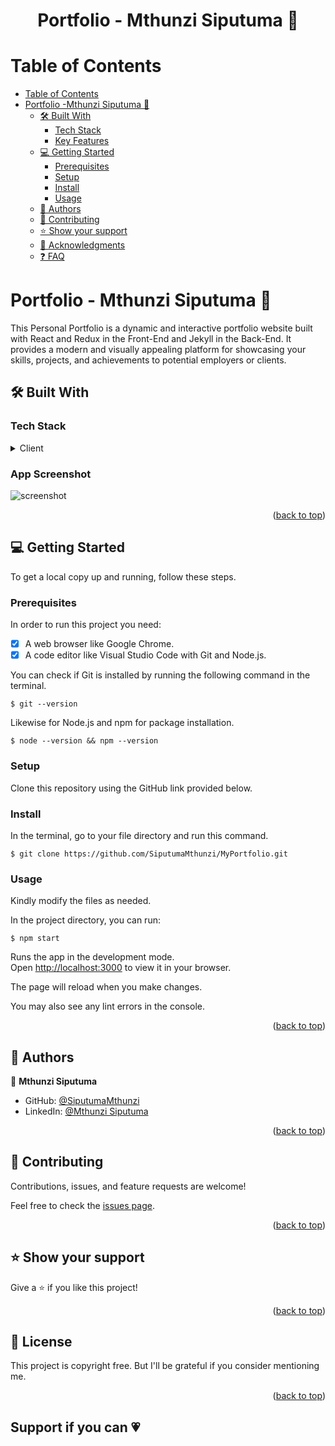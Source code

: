 <a name="readme-top"></a>

<h1 align='center'> Portfolio - Mthunzi Siputuma 🤘 </h1>


# Table of Contents

- [Table of Contents](#-table-of-contents)
- [ Portfolio -Mthunzi Siputuma 🤘](#-about-project-)
  - [🛠 Built With ](#-built-with-)
    - [Tech Stack ](#tech-stack-)
    - [Key Features ](#key-features-)
  - [💻 Getting Started ](#-getting-started-)
    - [Prerequisites](#prerequisites)
    - [Setup](#setup)
    - [Install](#install)
    - [Usage](#usage)
  - [👥 Authors ](#-authors-)
  - [🤝 Contributing ](#-contributing-)
  - [⭐️ Show your support ](#️-show-your-support-)
  - [🙏 Acknowledgments ](#-acknowledgments-)
  - [❓ FAQ ](#-faq-)

<!-- PROJECT DESCRIPTION -->

# Portfolio - Mthunzi Siputuma 🤘 <a name="about-project"></a>

This Personal Portfolio is a dynamic and interactive portfolio website built with React and Redux in the Front-End and Jekyll in the Back-End. It provides a modern and visually appealing platform for showcasing your skills, projects, and achievements to potential employers or clients.

## 🛠 Built With <a name="built-with"></a>

### Tech Stack <a name="tech-stack"></a>


<details>
  <summary>Client</summary>
  <ul>
    <li><a href="https://reactjs.org/">React.js</a></li>
  </ul>
</details>

### App Screenshot
![screenshot](https://github.com/PrantoshB/React-Portfolio/blob/main/Screenshot%20from%202023-07-01%2022-15-34.png)


<p align="right">(<a href="#readme-top">back to top</a>)</p>

<!-- GETTING STARTED -->

## 💻 Getting Started <a name="getting-started"></a>


To get a local copy up and running, follow these steps.

### Prerequisites

In order to run this project you need:
- [x] A web browser like Google Chrome.
- [x] A code editor like Visual Studio Code with Git and Node.js.

You can check if Git is installed by running the following command in the terminal.
```
$ git --version
```

Likewise for Node.js and npm for package installation.
```
$ node --version && npm --version
```
### Setup

Clone this repository using the GitHub link provided below.


### Install

In the terminal, go to your file directory and run this command.

```
$ git clone https://github.com/SiputumaMthunzi/MyPortfolio.git
```



### Usage

Kindly modify the files as needed.

In the project directory, you can run:
```
$ npm start
```
Runs the app in the development mode.\
Open [http://localhost:3000](http://localhost:3000) to view it in your browser.

The page will reload when you make changes.

You may also see any lint errors in the console.


<p align="right">(<a href="#readme-top">back to top</a>)</p>

<!-- AUTHORS -->

## 👥 Authors <a name="authors"></a>

👤 **Mthunzi Siputuma**

- GitHub: [@SiputumaMthunzi](https://github.com/SiputumaMthunzi)
- LinkedIn: [@Mthunzi Siputuma](www.linkedin.com/in/mthunzi-siputuma-6b6a17212)





<p align="right">(<a href="#readme-top">back to top</a>)</p>


## 🤝 Contributing <a name="contributing"></a>

Contributions, issues, and feature requests are welcome!

Feel free to check the [issues page](../../issues/).

<p align="right">(<a href="#readme-top">back to top</a>)</p>



## ⭐️ Show your support <a name="support"></a>


Give a ⭐️ if you like this project!

<p align="right">(<a href="#readme-top">back to top</a>)</p>


## 📝 License <a name="license"></a>

This project is copyright free. But I'll be grateful if you consider mentioning me.

<p align="right">(<a href="#readme-top">back to top</a>)</p>


<h2>Support if you can 💗</h2>


